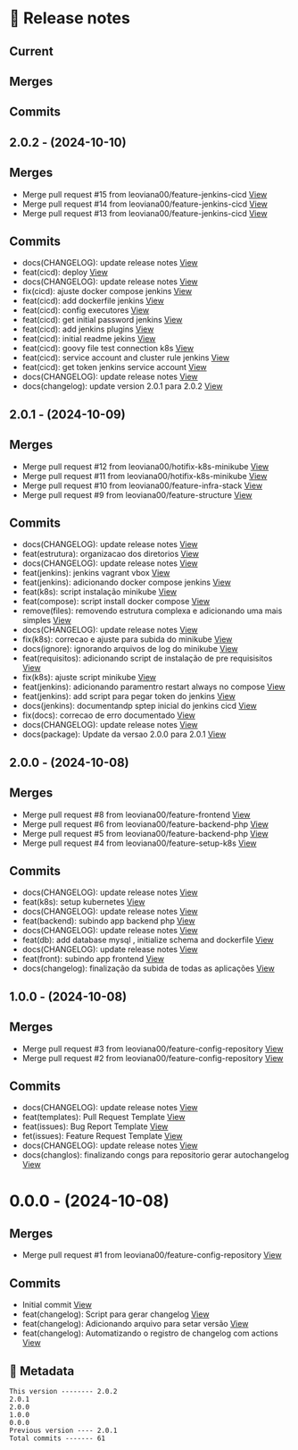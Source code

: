 # 🎁 Release notes

## Current
## Merges

## Commits



## 2.0.2 - (2024-10-10)
## Merges
*  Merge pull request #15 from leoviana00/feature-jenkins-cicd [View](https://github.com/leoviana00/cicd-jenkins-k8s/commits/1581b884342ee3f9f03ee6a724e726326d0a1ca3)
*  Merge pull request #14 from leoviana00/feature-jenkins-cicd [View](https://github.com/leoviana00/cicd-jenkins-k8s/commits/1bb2a4b8470a898cc9788353a71a7d5fca8ee6e8)
*  Merge pull request #13 from leoviana00/feature-jenkins-cicd [View](https://github.com/leoviana00/cicd-jenkins-k8s/commits/8ec78cd368d43fef9e9456ecabfc9fcd68568b0e)
## Commits
*  docs(CHANGELOG): update release notes [View](https://github.com/leoviana00/cicd-jenkins-k8s/commits/fe17c9f419c5252e656ff3161ec2884d612b5600)
*  feat(cicd): deploy [View](https://github.com/leoviana00/cicd-jenkins-k8s/commits/d006647fdf228a47e8921dd2b3bbc5e6c2825e6e)
*  docs(CHANGELOG): update release notes [View](https://github.com/leoviana00/cicd-jenkins-k8s/commits/940bd9903ed56d337c680ab4ec31b76adee6415d)
*  fix(cicd): ajuste docker compose jenkins [View](https://github.com/leoviana00/cicd-jenkins-k8s/commits/60cc3465035c169a61ac8068cc8082c270a8514e)
*  feat(cicd): add dockerfile jenkins [View](https://github.com/leoviana00/cicd-jenkins-k8s/commits/ec041478bb76e5cd030c4e3f9bff765811641ba1)
*  feat(cicd): config executores [View](https://github.com/leoviana00/cicd-jenkins-k8s/commits/6152e15641135e38df741f01ae056bc8b2c23a7b)
*  feat(cicd): get initial password jenkins [View](https://github.com/leoviana00/cicd-jenkins-k8s/commits/9f3cd9867a8cf00835d0703a70e9be6a91534bab)
*  feat(cicd): add jenkins plugins [View](https://github.com/leoviana00/cicd-jenkins-k8s/commits/8b57afc7d58a58dd55236fdb3eafa68a6fe839f9)
*  feat(cicd): initial readme jekins [View](https://github.com/leoviana00/cicd-jenkins-k8s/commits/eca0847fd50dfd390daddb782e7d9370214850d2)
*  feat(cicd): goovy file test connection k8s [View](https://github.com/leoviana00/cicd-jenkins-k8s/commits/718764a64225545b03ea9311502d466f98d9d186)
*  feat(cicd): service account and cluster rule jenkins [View](https://github.com/leoviana00/cicd-jenkins-k8s/commits/43a23677e05b181e3bafc8950c81d192141cd0ad)
*  feat(cicd): get token jenkins service account [View](https://github.com/leoviana00/cicd-jenkins-k8s/commits/e8cac9fe445a75671f45ded9ecc09d77100dd486)
*  docs(CHANGELOG): update release notes [View](https://github.com/leoviana00/cicd-jenkins-k8s/commits/8b144eb98639f2ebb342164817281aae5c3875bf)
*  docs(changelog): update version 2.0.1 para 2.0.2 [View](https://github.com/leoviana00/cicd-jenkins-k8s/commits/dffcc7d3fe765e3c319c2b22e4026bf176f5ebfe)



## 2.0.1 - (2024-10-09)
## Merges
*  Merge pull request #12 from leoviana00/hotifix-k8s-minikube [View](https://github.com/leoviana00/cicd-jenkins-k8s/commits/c30c7a559bc4a00a02ca9e8f6b9ce30f00de03bb)
*  Merge pull request #11 from leoviana00/hotifix-k8s-minikube [View](https://github.com/leoviana00/cicd-jenkins-k8s/commits/09a97070c271e42ca97031eab2869a9c3c8a0c54)
*  Merge pull request #10 from leoviana00/feature-infra-stack [View](https://github.com/leoviana00/cicd-jenkins-k8s/commits/63b719b720333f217082514904124723fb5bdee1)
*  Merge pull request #9 from leoviana00/feature-structure [View](https://github.com/leoviana00/cicd-jenkins-k8s/commits/fb4440d789ebf221b64c34d549dd8d5601705c2e)
## Commits
*  docs(CHANGELOG): update release notes [View](https://github.com/leoviana00/cicd-jenkins-k8s/commits/7c4077d97946d290d1fc515f7113033fb06bc7f0)
*  feat(estrutura): organizacao dos diretorios [View](https://github.com/leoviana00/cicd-jenkins-k8s/commits/66362d00b3dcdcd58c507f634997d4139a6931e3)
*  docs(CHANGELOG): update release notes [View](https://github.com/leoviana00/cicd-jenkins-k8s/commits/9aead22f71697e396222a661b86480dfcc721f6c)
*  feat(jenkins): jenkins vagrant vbox [View](https://github.com/leoviana00/cicd-jenkins-k8s/commits/aaadbed8625e538199ba58adb700082bddf21902)
*  feat(jenkins): adicionando docker compose jenkins [View](https://github.com/leoviana00/cicd-jenkins-k8s/commits/b4238856b58dc90a70bbd8450f70a5c781513881)
*  feat(k8s): script instalação minikube [View](https://github.com/leoviana00/cicd-jenkins-k8s/commits/268f424ed7d6635048e2efbf2b353a07821811ca)
*  feat(compose): script install docker compose [View](https://github.com/leoviana00/cicd-jenkins-k8s/commits/2f37873e76999248e3b6faef30dd4640e2824578)
*  remove(files): removendo estrutura complexa e adicionando uma mais simples [View](https://github.com/leoviana00/cicd-jenkins-k8s/commits/fe7e7c72c7f9ee5c27202a28322cf823d8c0b29e)
*  docs(CHANGELOG): update release notes [View](https://github.com/leoviana00/cicd-jenkins-k8s/commits/a56c01244d1af64e7a995eff6cdcbfac39fd3ab3)
*  fix(k8s): correcao e ajuste para subida do minikube [View](https://github.com/leoviana00/cicd-jenkins-k8s/commits/297265369f6fa527528a69119b2cdd064f4bac6c)
*  docs(ignore): ignorando arquivos de log do minikube [View](https://github.com/leoviana00/cicd-jenkins-k8s/commits/8e8612c570ec587788bd58103e859dc3d9fa902d)
*  feat(requisitos): adicionando script de instalação de pre requisisitos [View](https://github.com/leoviana00/cicd-jenkins-k8s/commits/e8d41f4cd00bbfc6a6969bd95c5ed84c3b1e5309)
*  fix(k8s): ajuste script minikube [View](https://github.com/leoviana00/cicd-jenkins-k8s/commits/ec418bba32bdc1fcdbeba02788dbe66470a51f89)
*  feat(jenkins): adicionando paramentro restart always no compose [View](https://github.com/leoviana00/cicd-jenkins-k8s/commits/3a0bb78f7f96f2f8ca8c00de7ffdc2d556b54e43)
*  feat(jenkins): add script para pegar token do jenkins [View](https://github.com/leoviana00/cicd-jenkins-k8s/commits/41a28caebd793ec8ea9393210d3b204f4cc4af4b)
*  docs(jenkins): documentandp sptep inicial do jenkins cicd [View](https://github.com/leoviana00/cicd-jenkins-k8s/commits/4d81203ae02975a9fc3969f0d00dbb57bcc02f36)
*  fix(docs): correcao de erro documentado [View](https://github.com/leoviana00/cicd-jenkins-k8s/commits/fbc5740776208da54f4d8d3c275710f97ca129f8)
*  docs(CHANGELOG): update release notes [View](https://github.com/leoviana00/cicd-jenkins-k8s/commits/e090cdafe33a78df393bfe376932b697ae33b4fb)
*  docs(package): Update da versao 2.0.0 para 2.0.1 [View](https://github.com/leoviana00/cicd-jenkins-k8s/commits/711468568545f638e6588757113685f3f9df8684)



## 2.0.0 - (2024-10-08)
## Merges
*  Merge pull request #8 from leoviana00/feature-frontend [View](https://github.com/leoviana00/cicd-jenkins-k8s/commits/dc22fce8ab422bac931afbc2755e331f2a21c343)
*  Merge pull request #6 from leoviana00/feature-backend-php [View](https://github.com/leoviana00/cicd-jenkins-k8s/commits/5144395790f898fecf2f4170e7e57740b0b8264b)
*  Merge pull request #5 from leoviana00/feature-backend-php [View](https://github.com/leoviana00/cicd-jenkins-k8s/commits/7a621ab065be6f84aa4967f8bb1d536ca8c24ac4)
*  Merge pull request #4 from leoviana00/feature-setup-k8s [View](https://github.com/leoviana00/cicd-jenkins-k8s/commits/9e335a9399c48275fe8ef088880fe08318a138e0)
## Commits
*  docs(CHANGELOG): update release notes [View](https://github.com/leoviana00/cicd-jenkins-k8s/commits/8516c95a776075d5638f28f58f96d007a2ecde4a)
*  feat(k8s): setup kubernetes [View](https://github.com/leoviana00/cicd-jenkins-k8s/commits/070201654548771f9458b700bfec7dcbc4628e03)
*  docs(CHANGELOG): update release notes [View](https://github.com/leoviana00/cicd-jenkins-k8s/commits/4c717fd5a32c705d5a9e8dc639fc0104b55d1e9d)
*  feat(backend): subindo app backend php [View](https://github.com/leoviana00/cicd-jenkins-k8s/commits/6828bf00a74b49eddc921fc3a570ef8bde253864)
*  docs(CHANGELOG): update release notes [View](https://github.com/leoviana00/cicd-jenkins-k8s/commits/a49b0ede9ebb21b6c69a3b2f5aee03a8bd4b56b8)
*  feat(db): add database mysql , initialize schema and dockerfile [View](https://github.com/leoviana00/cicd-jenkins-k8s/commits/7cc34602c0a759eb2a1955e419eb4bd99cf381f2)
*  docs(CHANGELOG): update release notes [View](https://github.com/leoviana00/cicd-jenkins-k8s/commits/91cadc4a95d8bd08cd8fbb69fafed84848651f4b)
*  feat(front): subindo app frontend [View](https://github.com/leoviana00/cicd-jenkins-k8s/commits/305a7ff0807fb09256decaff2610792b0180c809)
*  docs(changelog): finalização da subida de todas as aplicações [View](https://github.com/leoviana00/cicd-jenkins-k8s/commits/a5b620df13bb0d99f3c3a196f3b5b84ab7a004e4)



## 1.0.0 - (2024-10-08)
## Merges
*  Merge pull request #3 from leoviana00/feature-config-repository [View](https://github.com/leoviana00/cicd-jenkins-k8s/commits/bc181c5e67a60fc3afe324d9b73b02278e901f42)
*  Merge pull request #2 from leoviana00/feature-config-repository [View](https://github.com/leoviana00/cicd-jenkins-k8s/commits/e4c5fd0342e15f1dcbf1c4dca053dcdfc0ddc273)
## Commits
*  docs(CHANGELOG): update release notes [View](https://github.com/leoviana00/cicd-jenkins-k8s/commits/25e1aba0089123ff20f4e8e34152932e2297bf78)
*  feat(templates): Pull Request Template [View](https://github.com/leoviana00/cicd-jenkins-k8s/commits/fef0e3e126b052bc9253762a810698e44b8c28a7)
*  feat(issues): Bug Report Template [View](https://github.com/leoviana00/cicd-jenkins-k8s/commits/61add79a721b0d9c31201961cd158343f022b8bc)
*  fet(issues): Feature Request Template [View](https://github.com/leoviana00/cicd-jenkins-k8s/commits/e25ed2ad29a5dd9794468ec1d47f3e30eff4b52c)
*  docs(CHANGELOG): update release notes [View](https://github.com/leoviana00/cicd-jenkins-k8s/commits/4c70c3c2c4435ce55779a4d4143e0a863a931991)
*  docs(changlos): finalizando congs para repositorio gerar autochangelog [View](https://github.com/leoviana00/cicd-jenkins-k8s/commits/ad644cfcde8abbbf09c3f4e5d823582e297e3d57)



# 0.0.0 - (2024-10-08)
## Merges
*  Merge pull request #1 from leoviana00/feature-config-repository [View](https://github.com/leoviana00/cicd-jenkins-k8s/commits/688335e1a17d054aadf800abf2cae8997f69cbfd)
## Commits
*  Initial commit [View](https://github.com/leoviana00/cicd-jenkins-k8s/commits/8502c3d1f4b1f3ff101cba6706a7060bea3df4cb)
*  feat(changelog): Script para gerar changelog [View](https://github.com/leoviana00/cicd-jenkins-k8s/commits/bd403f919483e0250c173c435a6e70f922932d15)
*  feat(changelog): Adicionando arquivo para setar versão [View](https://github.com/leoviana00/cicd-jenkins-k8s/commits/268fcf0e7b773d8664fa568cd31436c1e4ff76f4)
*  feat(changelog): Automatizando o registro de changelog com actions [View](https://github.com/leoviana00/cicd-jenkins-k8s/commits/9b7f7db06eea361782d02a7212ebb3edc8b5eccf)
## 📝 Metadata
```
This version -------- 2.0.2
2.0.1
2.0.0
1.0.0
0.0.0
Previous version ---- 2.0.1
Total commits ------- 61
```
